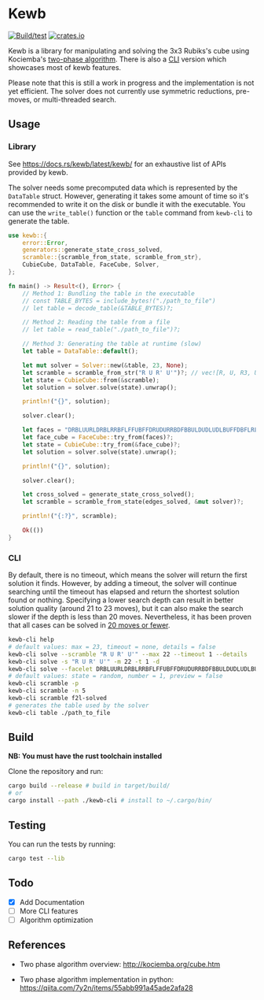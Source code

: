 # Kewb

[![Build/test](https://github.com/luckasRanarison/kewb/actions/workflows/rust.yml/badge.svg)](https://github.com/luckasRanarison/kewb/actions/workflows/rust.yml)
[![crates.io](https://img.shields.io/crates/v/kewb)](https://crates.io/crates/kewb)

Kewb is a library for manipulating and solving the 3x3 Rubiks's cube using Kociemba's [two-phase algorithm](http://kociemba.org/cube.htm). There is also a [CLI](#cli) version which showcases most of kewb features.

Please note that this is still a work in progress and the implementation is not yet efficient. The solver does not currently use symmetric reductions, pre-moves, or multi-threaded search.

## Usage

### Library

See https://docs.rs/kewb/latest/kewb/ for an exhaustive list of APIs provided by kewb.

The solver needs some precomputed data which is represented by the `DataTable` struct. However, generating it takes some amount of time so it's recommended to write it on the disk or bundle it with the executable. You can use the `write_table()` function or the `table` command from `kewb-cli` to generate the table.

```rust
use kewb::{
    error::Error,
    generators::generate_state_cross_solved,
    scramble::{scramble_from_state, scramble_from_str},
    CubieCube, DataTable, FaceCube, Solver,
};

fn main() -> Result<(), Error> {
    // Method 1: Bundling the table in the executable
    // const TABLE_BYTES = include_bytes!("./path_to_file")
    // let table = decode_table(&TABLE_BYTES)?;

    // Method 2: Reading the table from a file
    // let table = read_table("./path_to_file")?;

    // Method 3: Generating the table at runtime (slow)
    let table = DataTable::default();

    let mut solver = Solver::new(&table, 23, None);
    let scramble = scramble_from_str("R U R' U'")?; // vec![R, U, R3, U3]
    let state = CubieCube::from(&scramble);
    let solution = solver.solve(state).unwrap();

    println!("{}", solution);

    solver.clear();

    let faces = "DRBLUURLDRBLRRBFLFFUBFFDRUDURRBDFBBULDUDLUDLBUFFDBFLRL";
    let face_cube = FaceCube::try_from(faces)?;
    let state = CubieCube::try_from(&face_cube)?;
    let solution = solver.solve(state).unwrap();

    println!("{}", solution);

    solver.clear();

    let cross_solved = generate_state_cross_solved();
    let scramble = scramble_from_state(edges_solved, &mut solver)?;

    println!("{:?}", scramble);

    Ok(())
}
```

### CLI

By default, there is no timeout, which means the solver will return the first solution it finds. However, by adding a timeout, the solver will continue searching until the timeout has elapsed and return the shortest solution found or nothing. Specifying a lower search depth can result in better solution quality (around 21 to 23 moves), but it can also make the search slower if the depth is less than 20 moves. Nevertheless, it has been proven that all cases can be solved in [20 moves or fewer](https://www.cube20.org/).

```bash
kewb-cli help
# default values: max = 23, timeout = none, details = false
kewb-cli solve --scramble "R U R' U'" --max 22 --timeout 1 --details
kewb-cli solve -s "R U R' U'" -m 22 -t 1 -d
kewb-cli solve --facelet DRBLUURLDRBLRRBFLFFUBFFDRUDURRBDFBBULDUDLUDLBUFFDBFLRL
# default values: state = random, number = 1, preview = false
kewb-cli scramble -p
kewb-cli scramble -n 5
kewb-cli scramble f2l-solved
# generates the table used by the solver
kewb-cli table ./path_to_file
```

## Build

**NB: You must have the rust toolchain installed**

Clone the repository and run:

```bash
cargo build --release # build in target/build/
# or
cargo install --path ./kewb-cli # install to ~/.cargo/bin/
```

## Testing

You can run the tests by running:

```bash
cargo test --lib
```

## Todo

- [x] Add Documentation
- [ ] More CLI features
- [ ] Algorithm optimization

## References

- Two phase algorithm overview: http://kociemba.org/cube.htm

- Two phase algorithm implementation in python: https://qiita.com/7y2n/items/55abb991a45ade2afa28
